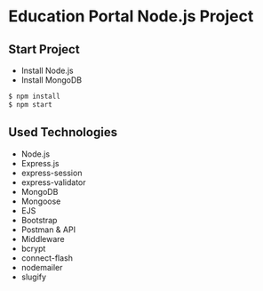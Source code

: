 # Education Portal Node.js Project

## Start Project
- Install Node.js
- Install MongoDB

```bash
$ npm install
$ npm start
```

## Used Technologies
- Node.js
- Express.js
- express-session
- express-validator
- MongoDB
- Mongoose
- EJS
- Bootstrap
- Postman & API
- Middleware
- bcrypt
- connect-flash
- nodemailer
- slugify
